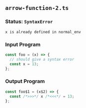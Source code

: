 ## `arrow-function-2.ts`

### Status: `SyntaxError`

```
x is already defined in normal_env
```

### Input Program

```typescript
const foo = (x) => {
  // should give a syntax error
  const x = 13;
};
```

### Output Program

```typescript
const foo$1 = (x$2) => {
  const /*>>>*/ x /*<<<*/ = 13;
};
```

